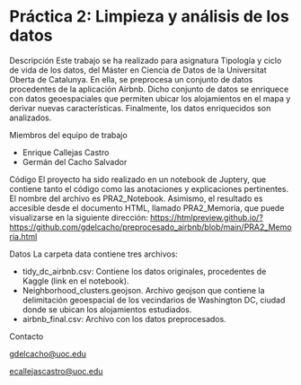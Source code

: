 # Práctica 2: Limpieza y análisis de los datos

Descripción
Este trabajo se ha realizado para asignatura Tipología y ciclo de vida de los datos, del Máster en Ciencia de Datos de la Universitat Oberta de Catalunya. En ella, se preprocesa un conjunto de datos procedentes de la aplicación Airbnb. Dicho conjunto de datos se enriquece con datos geoespaciales que permiten ubicar los alojamientos en el mapa y derivar nuevas características. Finalmente, los datos enriquecidos son analizados.

Miembros del equipo de trabajo
* Enrique Callejas Castro
* Germán del Cacho Salvador

Código
El proyecto ha sido realizado en un notebook de Juptery, que contiene tanto el código como las anotaciones y explicaciones pertinentes. El nombre del archivo es PRA2_Notebook. Asimismo, el resultado es accesible desde el documento HTML, llamado PRA2_Memoria, que puede visualizarse en la siguiente dirección:
https://htmlpreview.github.io/?https://github.com/gdelcacho/preprocesado_airbnb/blob/main/PRA2_Memoria.html 

Datos
La carpeta data contiene tres archivos:
* tidy_dc_airbnb.csv: Contiene los datos originales, procedentes de Kaggle (link en el notebook).
* Neighborhood_clusters.geojson. Archivo geojson que contiene la delimitación geoespacial de los vecindarios de Washington DC, ciudad donde se ubican los alojamientos estudiados.
* airbnb_final.csv: Archivo con los datos preprocesados.

Contacto

gdelcacho@uoc.edu

ecallejascastro@uoc.edu
